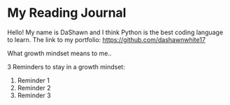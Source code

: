 # My Reading Journal
Hello! My name is DaShawn and I think Python is the best coding language to learn.
The link to my portfolio: https://github.com/dashawnwhite17

What growth mindset means to me..


3 Reminders to stay in a growth mindset:

1. Reminder 1
2. Reminder 2
3. Reminder 3
